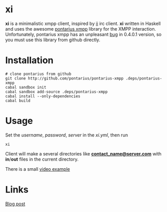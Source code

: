 xi
==

**xi** is a minimalistic xmpp client, inspired by [ii](http://tools.suckless.org/ii/) irc client. **xi** written in Haskell and uses the awesome [pontarius xmpp](https://github.com/pontarius/pontarius-xmpp/) library for the XMPP interaction.
Unfortunately, pontarius xmpp has an unpleasant [bug](https://github.com/pontarius/pontarius-xmpp/issues/46) in 0.4.0.1 version, so you must use this library from github directly.

Installation
============

```
# clone pontarius from github
git clone http://github.com/pontarius/pontarius-xmpp .deps/pontarius-xmpp
cabal sandbox init
cabal sandbox add-source .deps/pontarius-xmpp
cabal install --only-dependencies
cabal build
```

Usage
=====

Set the *username*, *password*, *server* in the *xi.yml*, then run
```
xi
```

Client will make a several directories like **contact_name@server.com** with **in**/**out** files in the current directory.

There is a small [video example](http://youtu.be/UC2nSmdPc0I)

Links
====
[Blog post](http://erthalion.info/2014/03/25/xi/)
